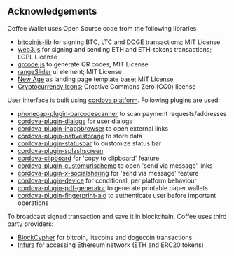 Acknowledgements
----------------

Coffee Wallet uses Open Source code from the following libraries

 * [bitcoinjs-lib](https://github.com/bitcoinjs/bitcoinjs-lib) for signing BTC, LTC and DOGE transactions; MIT License
 * [web3.js](https://github.com/ethereum/web3.js/) for signing and sending ETH and ETH-tokens transactions; LGPL License
 * [qrcode.js](https://davidshimjs.github.io/qrcodejs/) to generate QR codes; MIT License
 * [rangeSlider](https://github.com/Stryzhevskyi/rangeSlider/) ui element; MIT License
 * [New Age](http://startbootstrap.com/template-overviews/new-age/) as landing page template base; MIT License
 * [Cryptocurrency Icons](https://github.com/cjdowner/cryptocurrency-icons); Creative Commons Zero (CC0) license

User interface is built using [cordova platform](https://cordova.apache.org/). Following plugins are used:

 * [phonegap-plugin-barcodescanner](https://www.npmjs.com/package/phonegap-plugin-barcodescanner) to scan payment requests/addresses
 * [cordova-plugin-dialogs](https://www.npmjs.com/package/cordova-plugin-dialogs) for user dialogs
 * [cordova-plugin-inappbrowser](https://www.npmjs.com/package/cordova-plugin-inappbrowser) to open external links
 * [cordova-plugin-nativestorage](https://www.npmjs.com/package/cordova-plugin-nativestorage) to store data
 * [cordova-plugin-statusbar](https://www.npmjs.com/package/cordova-plugin-statusbar) to customize status bar
 * [cordova-plugin-splashscreen](https://www.npmjs.com/package/cordova-plugin-splashscreen)
 * [cordova-clipboard](https://www.npmjs.com/package/cordova-clipboard) for 'copy to clipboard' feature
 * [cordova-plugin-customurlscheme](https://www.npmjs.com/package/cordova-plugin-customurlscheme) to open 'send via message' links
 * [cordova-plugin-x-socialsharing](https://www.npmjs.com/package/cordova-plugin-x-socialsharing) for 'send via message' feature
 * [cordova-plugin-device](https://www.npmjs.com/package/cordova-plugin-device) for conditional, per platform behaviour
 * [cordova-plugin-pdf-generator](https://www.npmjs.com/package/cordova-plugin-pdf-generator) to generate printable paper wallets
 * [cordova-plugin-fingerprint-aio](https://www.npmjs.com/package/cordova-plugin-fingerprint-aio) to authenticate user before important operations

To broadcast signed transaction and save it in blockchain, Coffee uses third party providers:

 * [BlockCypher](https://www.blockcypher.com/) for bitcoin, litecoins and dogecoin transactions.
 * [Infura](https://infura.io/) for accessing Ethereum network (ETH and ERC20 tokens)
